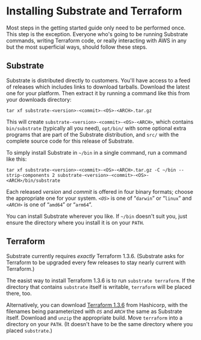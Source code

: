 # Installing Substrate and Terraform

Most steps in the getting started guide only need to be performed once. This step is the exception. Everyone who's going to be running Substrate commands, writing Terraform code, or really interacting with AWS in any but the most superficial ways, should follow these steps.

## Substrate

Substrate is distributed directly to customers. You'll have access to a feed of releases which includes links to download tarballs. Download the latest one for your platform. Then extract it by running a command like this from your downloads directory:

```shell-session
tar xf substrate-<version>-<commit>-<OS>-<ARCH>.tar.gz
```

This will create `substrate-<version>-<commit>-<OS>-<ARCH>`, which contains `bin/substrate` (typically all you need), `opt/bin/` with some optional extra programs that are part of the Substrate distribution, and `src/` with the complete source code for this release of Substrate.

To simply install Substrate in `~/bin` in a single command, run a command like this:

```shell-session
tar xf substrate-<version>-<commit>-<OS>-<ARCH>.tar.gz -C ~/bin --strip-components 2 substrate-<version>-<commit>-<OS>-<ARCH>/bin/substrate
```

Each released _version_ and _commit_ is offered in four binary formats; choose the appropriate one for your system. _`<OS>`_ is one of “`darwin`” or “`linux`” and _`<ARCH>`_ is one of “`amd64`” or “`arm64`”.

You can install Substrate wherever you like. If `~/bin` doesn't suit you, just ensure the directory where you install it is on your `PATH`.

## Terraform

Substrate currently requires _exactly_ Terraform 1.3.6. (Substrate asks for Terraform to be upgraded every few releases to stay nearly current with Terraform.)

The easist way to install Terraform 1.3.6 is to run `substrate terraform`. If the directory that contains `substrate` itself is writable, `terraform` will be placed there, too.

Alternatively, you can download [Terraform 1.3.6](https://releases.hashicorp.com/terraform/1.3.6/) from Hashicorp, with the filenames being parameterized with _`OS`_ and _`ARCH`_ the same as Substrate itself. Download and `unzip` the appropriate build. Move `terraform` into a directory on your `PATH`. (It doesn't have to be the same directory where you placed `substrate`.)
